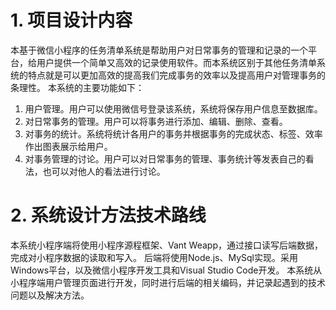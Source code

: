 # 1. 项目设计内容
本基于微信小程序的任务清单系统是帮助用户对日常事务的管理和记录的一个平台，给用户提供一个简单又高效的记录使用软件。而本系统区别于其他任务清单系统的特点就是可以更加高效的提高我们完成事务的效率以及提高用户对管理事务的条理性。
本系统的主要功能如下： 
1. 用户管理。用户可以使用微信号登录该系统，系统将保存用户信息至数据库。
2. 对日常事务的管理。用户可以将事务进行添加、编辑、删除、查看。
3. 对事务的统计。系统将统计各用户的事务并根据事务的完成状态、标签、效率作出图表展示给用户。
4. 对事务管理的讨论。用户可以对日常事务的管理、事务统计等发表自己的看法，也可以对他人的看法进行讨论。
# 2. 系统设计方法技术路线
本系统小程序端将使用小程序源程框架、Vant Weapp，通过接口读写后端数据，完成对小程序数据的读取和写入。
后端将使用Node.js、MySql实现。采用Windows平台，以及微信小程序开发工具和Visual Studio Code开发。
本系统从小程序端用户管理页面进行开发，同时进行后端的相关编码，并记录起遇到的技术问题以及解决方法。
